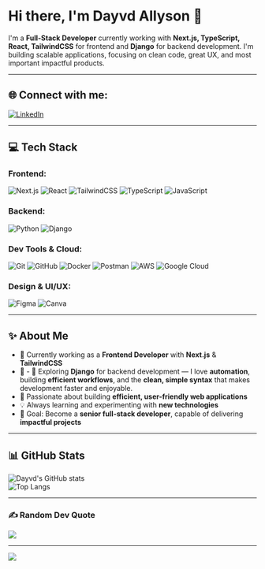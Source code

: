 # Hi there, I'm Dayvd Allyson 👋

I'm a **Full-Stack Developer** currently working with **Next.js, TypeScript, React, TailwindCSS** for frontend and **Django** for backend development. I'm building scalable applications, focusing on clean code, great UX, and most important impactful products.  

---

## 🌐 Connect with me:

[![LinkedIn](https://img.shields.io/badge/LinkedIn-%230077B5.svg?logo=linkedin&logoColor=white)](https://www.linkedin.com/in/dayvd-allyson-273a41232/)  

---

## 💻 Tech Stack

### Frontend:
![Next.js](https://img.shields.io/badge/Next-black?style=for-the-badge&logo=next.js&logoColor=white) ![React](https://img.shields.io/badge/React-%2320232a.svg?style=for-the-badge&logo=react&logoColor=%2361DAFB) ![TailwindCSS](https://img.shields.io/badge/TailwindCSS-%2338B2AC.svg?style=for-the-badge&logo=tailwind-css&logoColor=white) ![TypeScript](https://img.shields.io/badge/TypeScript-%23007ACC.svg?style=for-the-badge&logo=typescript&logoColor=white) ![JavaScript](https://img.shields.io/badge/JavaScript-%23323330.svg?style=for-the-badge&logo=javascript&logoColor=%23F7DF1E)  

### Backend:
![Python](https://img.shields.io/badge/Python-%23007ACC.svg?style=for-the-badge&logo=python&logoColor=white) ![Django](https://img.shields.io/badge/Django-%23092E20.svg?style=for-the-badge&logo=django&logoColor=white) 

### Dev Tools & Cloud:
![Git](https://img.shields.io/badge/git-%23F05033.svg?style=for-the-badge&logo=git&logoColor=white) ![GitHub](https://img.shields.io/badge/github-%23121011.svg?style=for-the-badge&logo=github&logoColor=white) ![Docker](https://img.shields.io/badge/docker-%230db7ed.svg?style=for-the-badge&logo=docker&logoColor=white) ![Postman](https://img.shields.io/badge/Postman-FF6C37?style=for-the-badge&logo=postman&logoColor=white) ![AWS](https://img.shields.io/badge/AWS-%23FF9900.svg?style=for-the-badge&logo=amazon-aws&logoColor=white) ![Google Cloud](https://img.shields.io/badge/GoogleCloud-%234285F4.svg?style=for-the-badge&logo=google-cloud&logoColor=white)  

### Design & UI/UX:
![Figma](https://img.shields.io/badge/figma-%23F24E1E.svg?style=for-the-badge&logo=figma&logoColor=white) ![Canva](https://img.shields.io/badge/Canva-%2300C4CC.svg?style=for-the-badge&logo=Canva&logoColor=white)  

---

## ✨ About Me

- 🏢 Currently working as a **Frontend Developer** with **Next.js** & **TailwindCSS**  
- 🔧 - 🔧 Exploring **Django** for backend development — I love **automation**, building **efficient workflows**, and the **clean, simple syntax** that makes development faster and enjoyable.
- 🚀 Passionate about building **efficient, user-friendly web applications**  
- 💡 Always learning and experimenting with **new technologies**  
- 🎯 Goal: Become a **senior full-stack developer**, capable of delivering **impactful projects**  

---

## 📊 GitHub Stats

![Dayvd's GitHub stats](https://github-readme-stats.vercel.app/api?username=Dayvdallyson&show_icons=true&theme=radical)  
![Top Langs](https://github-readme-stats.vercel.app/api/top-langs/?username=Dayvdallyson&layout=compact&theme=radical)  

---

### ✍️ Random Dev Quote

![](https://quotes-github-readme.vercel.app/api?type=horizontal&theme=radical)  

---

[![](https://visitcount.itsvg.in/api?id=Dayvdallyson&icon=0&color=0)](https://visitcount.itsvg.in)

